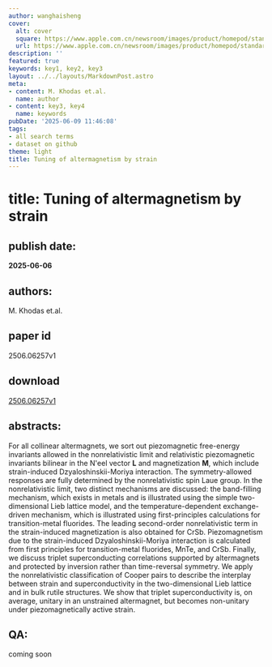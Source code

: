 ```yaml
---
author: wanghaisheng
cover:
  alt: cover
  square: https://www.apple.com.cn/newsroom/images/product/homepod/standard/Apple-HomePod-hero-230118_big.jpg.large_2x.jpg
  url: https://www.apple.com.cn/newsroom/images/product/homepod/standard/Apple-HomePod-hero-230118_big.jpg.large_2x.jpg
description: ''
featured: true
keywords: key1, key2, key3
layout: ../../layouts/MarkdownPost.astro
meta:
- content: M. Khodas et.al.
  name: author
- content: key3, key4
  name: keywords
pubDate: '2025-06-09 11:46:08'
tags:
- all search terms
- dataset on github
theme: light
title: Tuning of altermagnetism by strain
---
```


# title: Tuning of altermagnetism by strain 
## publish date: 
**2025-06-06** 
## authors: 
  M. Khodas et.al. 
## paper id
2506.06257v1
## download
[2506.06257v1](http://arxiv.org/abs/2506.06257v1)
## abstracts:
For all collinear altermagnets, we sort out piezomagnetic free-energy invariants allowed in the nonrelativistic limit and relativistic piezomagnetic invariants bilinear in the N\'eel vector $\mathbf{L}$ and magnetization $\mathbf{M}$, which include strain-induced Dzyaloshinskii-Moriya interaction. The symmetry-allowed responses are fully determined by the nonrelativistic spin Laue group. In the nonrelativistic limit, two distinct mechanisms are discussed: the band-filling mechanism, which exists in metals and is illustrated using the simple two-dimensional Lieb lattice model, and the temperature-dependent exchange-driven mechanism, which is illustrated using first-principles calculations for transition-metal fluorides. The leading second-order nonrelativistic term in the strain-induced magnetization is also obtained for CrSb. Piezomagnetism due to the strain-induced Dzyaloshinskii-Moriya interaction is calculated from first principles for transition-metal fluorides, MnTe, and CrSb. Finally, we discuss triplet superconducting correlations supported by altermagnets and protected by inversion rather than time-reversal symmetry. We apply the nonrelativistic classification of Cooper pairs to describe the interplay between strain and superconductivity in the two-dimensional Lieb lattice and in bulk rutile structures. We show that triplet superconductivity is, on average, unitary in an unstrained altermagnet, but becomes non-unitary under piezomagnetically active strain.
## QA:
coming soon
